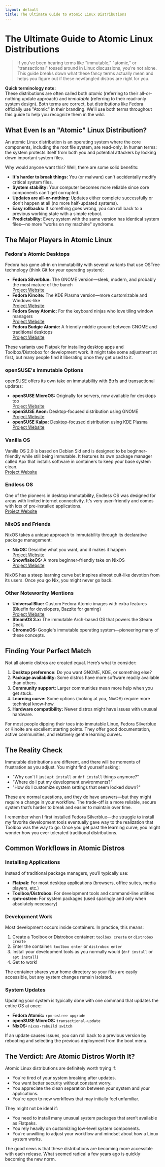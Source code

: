 ```yaml
---
layout: default
title: The Ultimate Guide to Atomic Linux Distributions
---
```


# The Ultimate Guide to Atomic Linux Distributions

> If you've been hearing terms like "immutable," "atomic," or "transactional" tossed around in Linux discussions, you're not alone. This guide breaks down what these fancy terms actually mean and helps you figure out if these newfangled distros are right for you.

**Quick terminology note:**  
These distributions are often called both *atomic* (referring to their all-or-nothing update approach) and *immutable* (referring to their read-only system design). Both terms are correct, but distributions like Fedora officially use "Atomic" in their branding. We'll use both terms throughout this guide to help you recognize them in the wild.

## What Even Is an "Atomic" Linux Distribution?

An atomic Linux distribution is an operating system where the core components, including the root file system, are read-only. In human terms: the system protects itself from both you and potential attackers by locking down important system files.

Why would anyone want this? Well, there are some solid benefits:

- **It's harder to break things:** You (or malware) can't accidentally modify critical system files.
- **System stability:** Your computer becomes more reliable since core components can't get corrupted.
- **Updates are all-or-nothing:** Updates either complete successfully or don't happen at all (no more half-updated systems).
- **Easy rollbacks:** If something goes wrong, you can roll back to a previous working state with a simple reboot.
- **Predictability:** Every system with the same version has identical system files—no more "works on my machine" syndrome.

## The Major Players in Atomic Linux

### Fedora's Atomic Desktops

Fedora has gone all-in on immutability with several variants that use OSTree technology (think Git for your operating system):

- **Fedora Silverblue:** The GNOME version—sleek, modern, and probably the most mature of the bunch  
  [Project Website](https://silverblue.fedoraproject.org/)
- **Fedora Kinoite:** The KDE Plasma version—more customizable and Windows-like  
  [Project Website](https://kinoite.fedoraproject.org/)
- **Fedora Sway Atomic:** For the keyboard ninjas who love tiling window managers  
  [Project Website](https://fedoraproject.org/atomic-desktops/sway/)
- **Fedora Budgie Atomic:** A friendly middle ground between GNOME and traditional desktops  
  [Project Website](https://fedoraproject.org/atomic-desktops/budgie/)

These variants use Flatpak for installing desktop apps and Toolbox/Distrobox for development work. It might take some adjustment at first, but many people find it liberating once they get used to it.

### openSUSE's Immutable Options

openSUSE offers its own take on immutability with Btrfs and transactional updates:

- **openSUSE MicroOS:** Originally for servers, now available for desktops too  
  [Project Website](https://microos.opensuse.org/)
- **openSUSE Aeon:** Desktop-focused distribution using GNOME  
  [Project Website](https://aeon.opensuse.org/)
- **openSUSE Kalpa:** Desktop-focused distribution using KDE Plasma  
  [Project Website](https://kalpa.opensuse.org/)

### Vanilla OS

Vanilla OS 2.0 is based on Debian Sid and is designed to be beginner-friendly while still being immutable. It features its own package manager called Apx that installs software in containers to keep your base system clean.  
[Project Website](https://vanillaos.org/)

### Endless OS

One of the pioneers in desktop immutability, Endless OS was designed for areas with limited internet connectivity. It's very user-friendly and comes with lots of pre-installed applications.  
[Project Website](https://endlessos.com/)

### NixOS and Friends

NixOS takes a unique approach to immutability through its declarative package management:

- **NixOS:** Describe what you want, and it makes it happen  
  [Project Website](https://nixos.org/)
- **SnowflakeOS:** A more beginner-friendly take on NixOS  
  [Project Website](https://snowflakeos.org/)

NixOS has a steep learning curve but inspires almost cult-like devotion from its users. Once you go Nix, you might never go back.

### Other Noteworthy Mentions

- **Universal Blue:** Custom Fedora Atomic images with extra features (Bluefin for developers, Bazzite for gaming)  
  [Project Website](https://universal-blue.org/)
- **SteamOS 3.x:** The immutable Arch-based OS that powers the Steam Deck.
- **ChromeOS:** Google's immutable operating system—pioneering many of these concepts.

## Finding Your Perfect Match

Not all atomic distros are created equal. Here’s what to consider:

1. **Desktop preference:** Do you want GNOME, KDE, or something else?
2. **Package availability:** Some distros have more software readily available than others.
3. **Community support:** Larger communities mean more help when you get stuck.
4. **Learning curve:** Some options (looking at you, NixOS) require more technical know-how.
5. **Hardware compatibility:** Newer distros might have issues with unusual hardware.

For most people dipping their toes into immutable Linux, Fedora Silverblue or Kinoite are excellent starting points. They offer good documentation, active communities, and relatively gentle learning curves.

## The Reality Check

Immutable distributions are different, and there will be moments of frustration as you adjust. You might find yourself asking:

- "Why can't I just `apt install` or `dnf install` things anymore?"
- "Where do I put my development environments?"
- "How do I customize system settings that seem locked down?"

These are normal questions, and they do have answers—but they might require a change in your workflow. The trade-off is a more reliable, secure system that’s harder to break and easier to maintain over time.

I remember when I first installed Fedora Silverblue—the struggle to install my favorite development tools eventually gave way to the realization that Toolbox was the way to go. Once you get past the learning curve, you might wonder how you ever tolerated traditional distributions.

## Common Workflows in Atomic Distros

### Installing Applications

Instead of traditional package managers, you’ll typically use:

- **Flatpak:** For most desktop applications (browsers, office suites, media players, etc.)
- **Toolbox/Distrobox:** For development tools and command-line utilities
- **rpm-ostree:** For system packages (used sparingly and only when absolutely necessary)

### Development Work

Most development occurs inside containers. In practice, this means:

1. Create a Toolbox or Distrobox container: `toolbox create` or `distrobox create`
2. Enter the container: `toolbox enter` or `distrobox enter`
3. Install your development tools as you normally would (`dnf install` or `apt install`)
4. Get to work!

The container shares your home directory so your files are easily accessible, but any system changes remain isolated.

### System Updates

Updating your system is typically done with one command that updates the entire OS at once:

- **Fedora Atomic:** `rpm-ostree upgrade`
- **openSUSE MicroOS:** `transactional-update`
- **NixOS:** `nixos-rebuild switch`

If an update causes issues, you can roll back to a previous version by rebooting and selecting the previous deployment from the boot menu.

## The Verdict: Are Atomic Distros Worth It?

Atomic Linux distributions are definitely worth trying if:

- You're tired of your system breaking after updates.
- You want better security without constant worry.
- You appreciate the clean separation between your system and your applications.
- You're open to new workflows that may initially feel unfamiliar.

They might not be ideal if:

- You need to install many unusual system packages that aren’t available as Flatpaks.
- You rely heavily on customizing low-level system components.
- You’re unwilling to adjust your workflow and mindset about how a Linux system works.

The good news is that these distributions are becoming more accessible with each release. What seemed radical a few years ago is quickly becoming the new norm.


